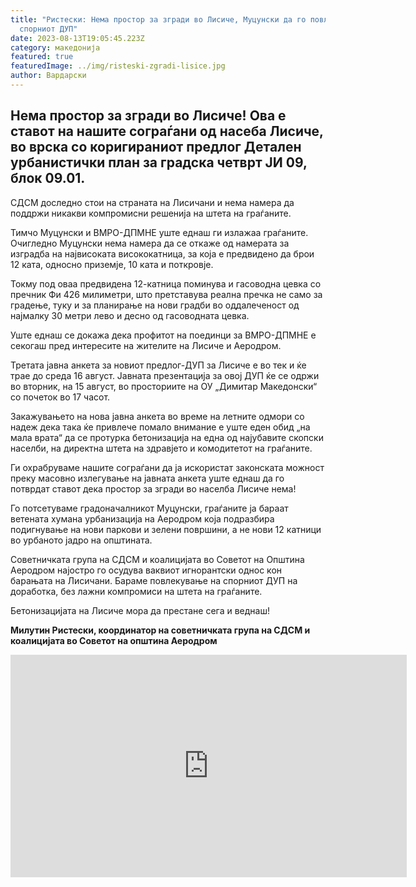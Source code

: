 ```yaml
---
title: "Ристески: Нема простор за згради во Лисиче, Муцунски да го повлече
  спорниот ДУП"
date: 2023-08-13T19:05:45.223Z
category: македонија
featured: true
featuredImage: ../img/risteski-zgradi-lisice.jpg
author: Вардарски
---
```

<!--StartFragment-->

## ​Нема простор за згради во Лисиче! Ова е ставот на нашите сограѓани од насеба Лисиче, во врска со коригираниот предлог Детален урбанистички план за градска четврт ЈИ 09, блок 09.01. 



<!--EndFragment--><!--StartFragment-->

СДСМ доследно стои на страната на Лисичани и нема намера да поддржи никакви компромисни решенија на штета на граѓаните.

Тимчо Муцунски и ВМРО-ДПМНЕ уште еднаш ги излажаа граѓаните. Очигледно Муцунски нема намера да се откаже од намерата за изградба на највисоката висококатница, за која е предвидено да брои 12 ката, односно приземје, 10 ката и поткровје.

Токму под оваа предвидена 12-катница поминува и гасоводна цевка со пречник Фи 426 милиметри, што претставува реална пречка не само за градење, туку и за планирање на нови градби во оддалеченост од најмалку 30 метри лево и десно од гасоводната цевка.

Уште еднаш се докажа дека профитот на поединци за ВМРО-ДПМНЕ е секогаш пред интересите на жителите на Лисиче и Аеродром.

Третата јавна анкета за новиот предлог-ДУП за Лисиче е во тек и ќе трае до среда 16 август. Јавната презентација за овој ДУП ќе се одржи во вторник, на 15 август, во просториите на ОУ „Димитар Македонски“ со почеток во 17 часот.

Закажувањето на нова јавна анкета во време на летните одмори со надеж дека така ќе привлече помало внимание е уште еден обид „на мала врата“ да се протурка бетонизација на една од најубавите скопски населби, на директна штета на здравјето и комодитетот на граѓаните.

Ги охрабруваме нашите сограѓани да ја искористат законската можност преку масовно излегување на јавната анкета уште еднаш да го потврдат ставот дека простор за згради во населба Лисиче нема!

Го потсетуваме градоначалникот Муцунски, граѓаните ја бараат ветената хумана урбанизација на Аеродром која подразбира подигнување на нови паркови и зелени површини, а не нови 12 катници во урбаното јадро на општината.

Советничката група на СДСМ и коалицијата во Советот на Општина Аеродром најостро го осудува ваквиот игнорантски однос кон барањата на Лисичани. Бараме повлекување на спорниот ДУП на доработка, без лажни компромиси на штета на граѓаните.

Бетонизацијата на Лисиче мора да престане сега и веднаш!

**Милутин Ристески, координатор на советничката група на СДСМ и коалицијата во Советот на општина Аеродром**

<!--EndFragment--><iframe width="634" height="356" src="https://www.youtube.com/embed/RkwjDCZJb2U" title="Нема простор за згради во Лисиче, Муцунски да го повлече спорниот ДУП" frameborder="0" allow="accelerometer; autoplay; clipboard-write; encrypted-media; gyroscope; picture-in-picture; web-share" allowfullscreen></iframe>
